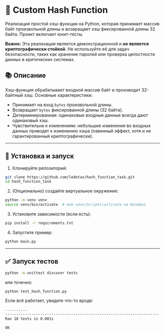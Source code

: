 # 🔐 Custom Hash Function

Реализация простой хэш-функции на Python, которая принимает массив байт произвольной длины и возвращает хэш фиксированной длины 32 байта. Проект включает юнит-тесты.

**Важно:** Эта реализация является демонстрационной и **не является криптографически стойкой**. Не используйте её для задач безопасности, таких как хранение паролей или проверка целостности данных в критических системах.

## 📚 Описание

Хэш-функция обрабатывает входной массив байт и производит 32-байтный хэш. Основные характеристики:

*   Принимает на вход `bytes` произвольной длины.
*   Возвращает `bytes` фиксированной длины (32 байта).
*   Детерминированная: одинаковые входные данные всегда дают одинаковый хэш.
*   Чувствительна к изменениям: небольшие изменения во входных данных приводят к изменению хэша (лавинный эффект, хотя и не гарантированный криптографически).

---

## 🚀 Установка и запуск

1. Клонируйте репозиторий:

```bash
git clone https://github.com/ledetav/hash_function_task.git
cd hash_function_task
```
2. (Опционально) создайте виртуальное окружение:

```bash
python -m venv venv
source venv/bin/activate  # или venv\Scripts\activate на Windows
```
3. Установите зависимости (если есть):

```bash
pip install -r requirements.txt
```

4. Запустите пример:

```bash
python main.py
```
---

## ✅ Запуск тестов

```bash
python -m unittest discover tests
```

или точечно:

```bash
python test_hash_function.py
```

Если всё работает, увидите что-то вроде:
```bash
..........
----------------------------------------------------------------------
Ran 10 tests in 0.001s

OK
```

